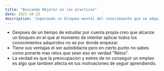 ```yaml
---
title: "Buscando Mejorar en las practicas"
date: 2022-10-25
description: 'Superando un bloqueo mental del conocimiento que se adquiere'
---
```


* Despues de un tiempo de estudiar por cuenta propia creo que alcanze un bloqueo en el que al momento de intentar aplicar todos los conocimientos adquiridos no se por donde empezar.
* Tiene sus ventajas el ser autodidacta pero en cierto punto no sabes como ponerte mas retos que sean eso en verdad "Retos".
* La verdad es que la preocupacion y estres de no conseguir un empleo es algo que tambien afecta en tus motivaciones de seguir aprendiendo.
